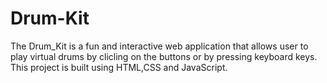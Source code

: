# Drum-Kit
The Drum_Kit is a fun and interactive web application that allows user to play virtual drums by clicling on the buttons or by pressing keyboard keys.
This project is built using HTML,CSS and JavaScript.
